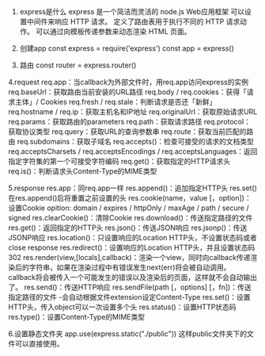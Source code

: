 1. express是什么
  express 是一个简洁而灵活的 node.js Web应用框架
  可以设置中间件来响应 HTTP 请求。
  定义了路由表用于执行不同的 HTTP 请求动作。
  可以通过向模板传递参数来动态渲染 HTML 页面。

2. 创建app
  const express = require('express')
  const app = express()

3. 路由
  const router = express.router()

4.request
  req.app：当callback为外部文件时，用req.app访问express的实例
  req.baseUrl：获取路由当前安装的URL路径
  req.body / req.cookies：获得「请求主体」/ Cookies
  req.fresh / req.stale：判断请求是否还「新鲜」
  req.hostname / req.ip：获取主机名和IP地址
  req.originalUrl：获取原始请求URL
  req.params：获取路由的parameters
  req.path：获取请求路径
  req.protocol：获取协议类型
  req.query：获取URL的查询参数串
  req.route：获取当前匹配的路由
  req.subdomains：获取子域名
  req.accepts()：检查可接受的请求的文档类型
  req.acceptsCharsets / req.acceptsEncodings / req.acceptsLanguages：返回指定字符集的第一个可接受字符编码
  req.get()：获取指定的HTTP请求头
  req.is()：判断请求头Content-Type的MIME类型

5.response
  res.app：同req.app一样
  res.append()：追加指定HTTP头
  res.set()在res.append()后将重置之前设置的头
  res.cookie(name，value [，option])：设置Cookie
  opition: domain / expires / httpOnly / maxAge / path / secure / signed
  res.clearCookie()：清除Cookie
  res.download()：传送指定路径的文件
  res.get()：返回指定的HTTP头
  res.json()：传送JSON响应
  res.jsonp()：传送JSONP响应
  res.location()：只设置响应的Location HTTP头，不设置状态码或者close response
  res.redirect()：设置响应的Location HTTP头，并且设置状态码302
  res.render(view,[locals],callback)：渲染一个view，同时向callback传递渲染后的字符串，如果在渲染过程中有错误发生next(err)将会被自动调用。callback将会被传入一个可能发生的错误以及渲染后的页面，这样就不会自动输出了。
  res.send()：传送HTTP响应
  res.sendFile(path [，options] [，fn])：传送指定路径的文件 -会自动根据文件extension设定Content-Type
  res.set()：设置HTTP头，传入object可以一次设置多个头
  res.status()：设置HTTP状态码
  res.type()：设置Content-Type的MIME类型

6.设置静态文件夹
  app.use(express.static("./public")) 这样public文件夹下的文件可以直接使用。<link rel="stylesheet" href="assets/reset.min.css">